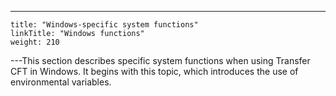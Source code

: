 ---
    title: "Windows-specific system functions"
    linkTitle: "Windows functions"
    weight: 210
---This section describes specific system functions when using Transfer CFT
in Windows. It begins with this topic, which introduces the use of environmental
variables.
